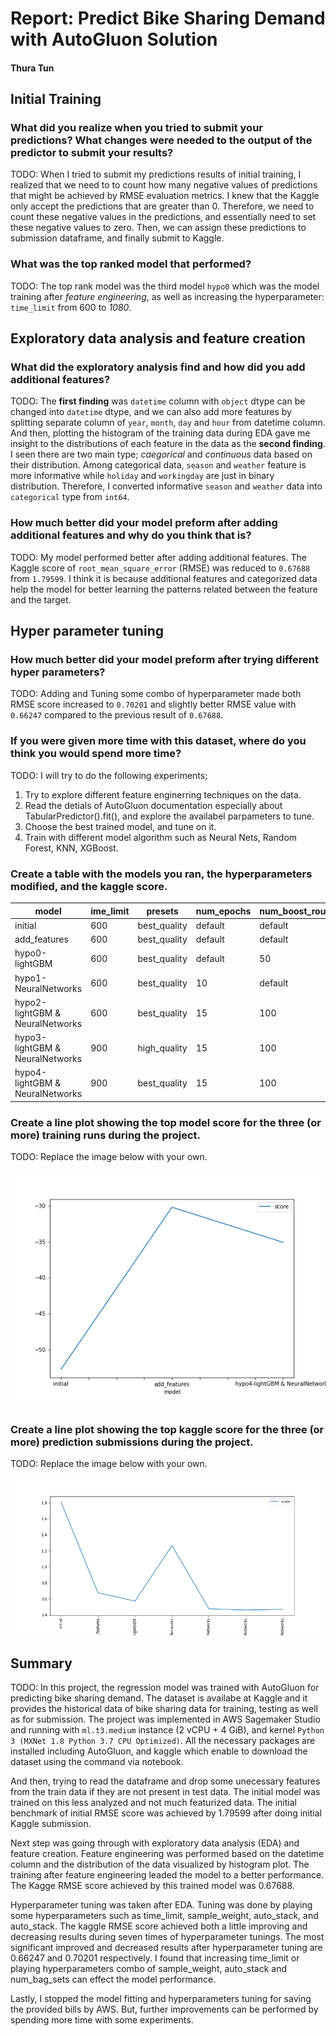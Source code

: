 # Report: Predict Bike Sharing Demand with AutoGluon Solution
#### Thura Tun

## Initial Training
### What did you realize when you tried to submit your predictions? What changes were needed to the output of the predictor to submit your results?
TODO: When I tried to submit my predictions results of initial training, I realized that we need to to count how many negative values of predictions that might be achieved by RMSE evaluation metrics. I knew that the Kaggle only accept the predictions that are greater than 0. Therefore, we need to count these negative values in the predictions, and essentially need to set these negative values to zero. Then, we can assign these predictions to submission dataframe, and finally submit to Kaggle.

### What was the top ranked model that performed?
TODO: The top rank model was the third model `hypo0` which was the model training after *feature engineering*, as well as increasing the hyperparameter: `time_limit` from 600 to *1080*.

## Exploratory data analysis and feature creation
### What did the exploratory analysis find and how did you add additional features?
TODO: The **first finding** was `datetime` column with `object` dtype can be changed into `datetime` dtype, and we can also add more features by splitting separate column of `year`, `month`, `day` and `hour` from datetime column. And then, plotting the histogram of the training data during EDA gave me insight to the distributions of each feature in the data as the **second finding**. I seen there are two main type; *caegorical* and *continuous* data based on their distribution. Among categorical data, `season` and `weather` feature is more informative while `holiday` and `workingday` are just in binary distribution. Therefore, I converted informative `season` and `weather` data into `categorical` type from `int64`.  

### How much better did your model preform after adding additional features and why do you think that is?
TODO: My model performed better after adding additional features. The Kaggle score of `root_mean_square_error` (RMSE) was reduced to `0.67688` from `1.79599`. I think it is because additional features and categorized data help the model for better learning the patterns related between the feature and the target.

## Hyper parameter tuning
### How much better did your model preform after trying different hyper parameters?
TODO: Adding and Tuning some combo of hyperparameter made both RMSE score increased to `0.70201` and slightly better RMSE value with `0.66247` compared to the previous result of `0.67688`.

### If you were given more time with this dataset, where do you think you would spend more time?
TODO: I will try to do the following experiments;
1. Try to explore different feature enginerring techniques on the data.
2. Read the detials of AutoGluon documentation especially about TabularPredictor().fit(), and explore the availabel parpameters to tune.
3. Choose the best trained model, and tune on it.
4. Train with different model algorithm such as Neural Nets, Random Forest, KNN, XGBoost.

### Create a table with the models you ran, the hyperparameters modified, and the kaggle score.
|model|ime_limit|presets|num_epochs|num_boost_round|num_trials|num_folds|searcher|score|
|--|--|--|--|--|--|--|--|--|
|initial|600|best_quality|default|default|default|default|default|1.80870|
|add_features|600|best_quality|default|default|default|default|default|0.67806|
|hypo0-lightGBM|600|best_quality|default|50|4|5|auto|0.57451|
|hypo1-NeuralNetworks|600|best_quality|10|default|4|5|auto|1.26499|
|hypo2-lightGBM & NeuralNetworks|600|best_quality|15|100|8|9|random|0.47889|
|hypo3-lightGBM & NeuralNetworks|900|high_quality|15|100|8|9|random|0.46291|
|hypo4-lightGBM & NeuralNetworks|900|best_quality|15|100|6|12|random|0.47240|

### Create a line plot showing the top model score for the three (or more) training runs during the project.

TODO: Replace the image below with your own.

![model_train_score.png](imgs/model_train_score.png)

### Create a line plot showing the top kaggle score for the three (or more) prediction submissions during the project.

TODO: Replace the image below with your own.

![model_test_score.png](imgs/model_test_score.png)

## Summary
TODO: In this project, the regression model was trained with AutoGluon for predicting bike sharing demand. The dataset is availabe at Kaggle and it provides the historical data of bike sharing data for training, testing as well as for submission. The project was implemented in AWS Sagemaker Studio and running with `ml.t3.medium` instance (2 vCPU + 4 GiB), and kernel `Python 3 (MXNet 1.8 Python 3.7 CPU Optimized)`. All the necessary packages are installed including AutoGluon, and kaggle which enable to download the dataset using the command via notebook.

And then, trying to read the dataframe and drop some unecessary features from the train data if they are not present in test data. The initial model was trained on this less analyzed and not much featurized data. The initial benchmark of initial RMSE score was achieved by 1.79599 after doing initial Kaggle submission.

Next step was going through with exploratory data analysis (EDA) and feature creation. Feature engineering was performed based on the datetime column and the distribution of the data visualized by histogram plot. The training after feature engineering leaded the model to a better performance. The Kagge RMSE score achieved by this trained model was 0.67688.

Hyperparameter tuning was taken after EDA. Tuning was done by playing some hyperparameters such as time_limit, sample_weight, auto_stack, and auto_stack. The kaggle RMSE score achieved both a little improving and decreasing results during seven times of hyperparameter tunings. The most significant improved and decreased results after hyperparameter tuning are 0.66247 and 0.70201 respectively. I found that increasing time_limit or playing hyperparameters combo of sample_weight, auto_stack and num_bag_sets can effect the model performance.

Lastly, I stopped the model fitting and hyperparameters tuning for saving the provided bills by AWS. But, further improvements can be performed by spending more time with some experiments.

